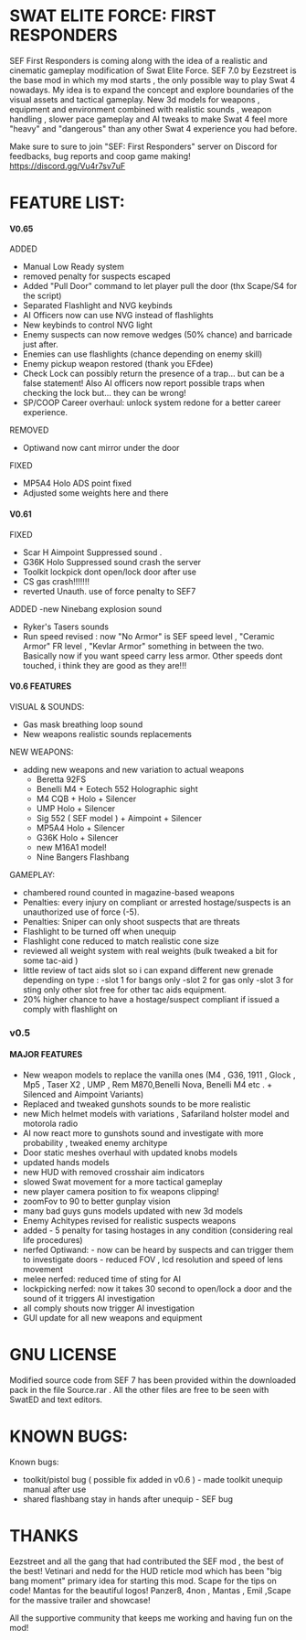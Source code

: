 # SWAT ELITE FORCE: FIRST RESPONDERS #

SEF First Responders is coming along with the idea of a realistic and cinematic gameplay modification of Swat Elite Force. 
SEF 7.0 by Eezstreet is the base mod in which my mod starts , the only possible way to play Swat 4 nowadays. 
My idea is to expand the concept and explore boundaries of the visual assets and tactical gameplay.
New 3d models for weapons , equipment and environment combined with realistic sounds , weapon handling , slower pace gameplay and AI tweaks to make Swat 4 feel more "heavy" and "dangerous" than any other Swat 4 experience you had before.

Make sure to sure to join "SEF: First Responders" server on Discord for feedbacks, bug reports and coop game making!
https://discord.gg/Vu4r7sv7uF


# FEATURE LIST: #

#### V0.65 ####

ADDED
- Manual Low Ready system 
- removed penalty for suspects escaped
- Added "Pull Door" command to let player pull the door (thx Scape/S4 for the script)
- Separated Flashlight and NVG keybinds 
- AI Officers now can use NVG instead of flashlights 
- New keybinds to control NVG light
- Enemy suspects can now remove wedges (50% chance) and barricade just after.
- Enemies can use flashlights (chance depending on enemy skill)
- Enemy pickup weapon restored (thank you EFdee)
- Check Lock can possibly return the presence of a trap... but can be a false statement! 
  Also AI officers now report possible traps when checking the lock but... they can be wrong! 
- SP/COOP Career overhaul: unlock system redone for a better career experience.
  
REMOVED
- Optiwand now cant mirror under the door

FIXED
- MP5A4 Holo ADS point fixed
- Adjusted some weights here and there

#### V0.61 ####

FIXED
- Scar H Aimpoint Suppressed  sound .
- G36K Holo Suppressed sound crash the server 
- Toolkit lockpick dont open/lock door after use 
- CS gas crash!!!!!!! 
- reverted Unauth. use of force penalty to SEF7 

ADDED
-new Ninebang explosion sound
- Ryker's Tasers sounds
- Run speed revised : now "No Armor" is SEF speed level , "Ceramic Armor" FR level , "Kevlar Armor" something in between the two. Basically now if you want speed carry less armor. Other speeds dont touched, i think they are good as they are!!!


#### V0.6 FEATURES ####

VISUAL & SOUNDS:
- Gas mask breathing loop sound
- New weapons realistic sounds replacements

NEW WEAPONS:
- adding new weapons and new variation to actual weapons 
    - Beretta 92FS
    - Benelli M4 + Eotech 552 Holographic sight
    - M4 CQB + Holo + Silencer 
    - UMP  Holo + Silencer 
    - Sig 552 ( SEF model ) + Aimpoint + Silencer 
    - MP5A4 Holo + Silencer 
    - G36K Holo + Silencer
    - new M16A1 model!
	- Nine Bangers Flashbang 
	
GAMEPLAY: 
- chambered round counted in magazine-based weapons
- Penalties: every injury on compliant or arrested hostage/suspects is an unauthorized use of force (-5).
- Penalties: Sniper can only shoot suspects that are threats
- Flashlight to be turned off when unequip
- Flashlight cone reduced to match realistic cone size
- reviewed all weight system with real weights (bulk tweaked a bit for some tac-aid )
- little review of tact aids slot so i can expand different new grenade depending on type : 
                           -slot 1 for bangs only
                           -slot 2 for gas only
                           -slot 3 for sting only
other slot free for other tac aids equipment.
- 20% higher chance to have a hostage/suspect compliant if issued a comply with flashlight on

### v0.5
 
#### MAJOR FEATURES ####

- New weapon models to replace the vanilla ones (M4 , G36, 1911 , Glock , Mp5 , Taser X2 , UMP , Rem M870,Benelli Nova, Benelli M4 etc .  + Silenced and Aimpoint Variants)
- Replaced and tweaked gunshots sounds to be more realistic
- new Mich helmet models with variations , Safariland holster model and motorola radio 
- AI now react more to gunshots sound and investigate with more probability , tweaked enemy architype
- Door static meshes overhaul with updated knobs models
- updated hands models 
- new HUD with removed crosshair aim indicators
- slowed Swat movement for a more tactical gameplay
- new player camera position to fix weapons clipping! 
- zoomFov to 90 to better gunplay vision
- many bad guys guns models updated with new 3d models
- Enemy Achitypes revised for realistic suspects weapons
- added - 5 penalty for tasing hostages in any condition (considering real life procedures)
- nerfed Optiwand: 
           - now can be heard by suspects and can trigger them to investigate 
              doors
           - reduced FOV , lcd resolution and speed of lens movement 
- melee nerfed: reduced time of sting for AI 
- lockpicking nerfed: now it takes 30 second to open/lock a door and the sound of it triggers AI investigation
- all comply shouts now trigger AI investigation
- GUI update for all new weapons and equipment


# GNU LICENSE #

Modified source code from SEF 7 has been provided within the downloaded pack in the file Source.rar .
All the other files are free to be seen with SwatED and text editors.

# KNOWN BUGS: # 

Known bugs:
- toolkit/pistol bug   ( possible fix added in v0.6 ) - made toolkit unequip manual after use
- shared flashbang stay in hands after unequip - SEF bug 


# THANKS # 

Eezstreet and all the gang that had contributed the SEF mod , the best of the best! 
Vetinari and nedd for the HUD reticle mod which has been "big bang moment" primary idea for starting this mod.
Scape for the tips on code! 
Mantas for the beautiful logos!
Panzer8, 4non , Mantas , Emil ,Scape for the massive trailer and showcase! 

All the supportive community that keeps me working and having fun on the mod!
